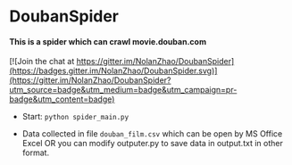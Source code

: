# DoubanSpider
#### This is a spider which can crawl movie.douban.com

[![Join the chat at https://gitter.im/NolanZhao/DoubanSpider](https://badges.gitter.im/NolanZhao/DoubanSpider.svg)](https://gitter.im/NolanZhao/DoubanSpider?utm_source=badge&utm_medium=badge&utm_campaign=pr-badge&utm_content=badge)
* Start:
`python spider_main.py`

* Data collected in file `douban_film.csv` which can be open by MS Office Excel
 OR you can modify outputer.py to save data in output.txt in other format.
